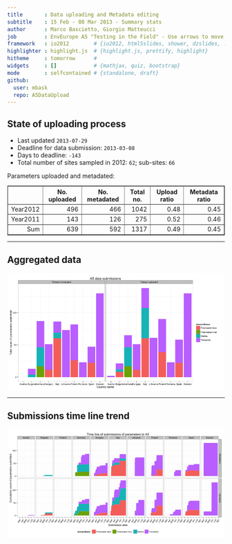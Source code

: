 ```yaml
---
title       : Data uploading and Metadata editing
subtitle    : 15 Feb - 08 Mar 2013 - Summary stats
author      : Marco Bascietto, Giorgio Matteucci
job         : EnvEurope A5 "Testing in the Field" - Use arrows to move between slides
framework   : io2012        # {io2012, html5slides, shower, dzslides, ...}
highlighter : highlight.js  # {highlight.js, prettify, highlight}
hitheme     : tomorrow      # 
widgets     : []            # {mathjax, quiz, bootstrap}
mode        : selfcontained # {standalone, draft}
github:
  user: mbask
  repo: A5DataUpload
---
```













## State of uploading process

* Last updated ``2013-07-29``
* Deadline for data submission: `2013-03-08`
* Days to deadline: ``-143``
* Total number of sites sampled in 2012: ``62``; sub-sites: ``66``

Parameters uploaded and metadated:
<!-- html table generated in R 3.0.1 by xtable 1.7-1 package -->
<!-- Mon Jul 29 14:40:54 2013 -->
<TABLE border=1>
<TR> <TH>  </TH> <TH> No. uploaded </TH> <TH> No. metadated </TH> <TH> Total no. </TH> <TH> Upload ratio </TH> <TH> Metadata ratio </TH>  </TR>
  <TR> <TD align="right"> Year2012 </TD> <TD align="right"> 496 </TD> <TD align="right"> 466 </TD> <TD align="right"> 1042 </TD> <TD align="right"> 0.48 </TD> <TD align="right"> 0.45 </TD> </TR>
  <TR> <TD align="right"> Year2011 </TD> <TD align="right"> 143 </TD> <TD align="right"> 126 </TD> <TD align="right"> 275 </TD> <TD align="right"> 0.52 </TD> <TD align="right"> 0.46 </TD> </TR>
  <TR> <TD align="right"> Sum </TD> <TD align="right"> 639 </TD> <TD align="right"> 592 </TD> <TD align="right"> 1317 </TD> <TD align="right"> 0.49 </TD> <TD align="right"> 0.45 </TD> </TR>
   </TABLE>





---

## Aggregated data

![plot of chunk aggrDataByDomain](figure/A5DAMU-1aggrDataByDomain.png) 


---

## Submissions time line trend
 

![plot of chunk timeLineChart](figure/A5DAMU-1timeLineChart.png) 







